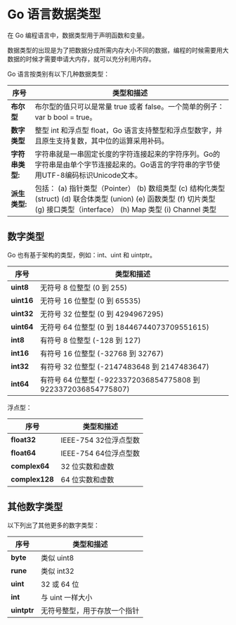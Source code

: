 # Go 语言数据类型

在 Go 编程语言中，数据类型用于声明函数和变量。

数据类型的出现是为了把数据分成所需内存大小不同的数据，编程的时候需要用大数据的时候才需要申请大内存，就可以充分利用内存。

Go 语言按类别有以下几种数据类型：

| 序号 | 类型和描述 |
| --- | --- |
| **布尔型** | 布尔型的值只可以是常量 true 或者 false。一个简单的例子：var b bool = true。 |
| **数字类型** | 整型 int 和浮点型 float，Go 语言支持整型和浮点型数字，并且原生支持复数，其中位的运算采用补码。 |
| **字符串类型:** | 字符串就是一串固定长度的字符连接起来的字符序列。Go的字符串是由单个字节连接起来的。Go语言的字符串的字节使用UTF-8编码标识Unicode文本。 |
| **派生类型:** | 包括：   (a) 指针类型（Pointer）   (b) 数组类型   (c) 结构化类型(struct)   (d) 联合体类型 (union)   (e) 函数类型   (f) 切片类型   (g) 接口类型（interface）   (h) Map 类型   (i) Channel 类型 |

## 数字类型

Go 也有基于架构的类型，例如：int、uint 和 uintptr。

| 序号 | 类型和描述 |
| --- | --- |
| **uint8** | 无符号 8 位整型 (0 到 255) |
| **uint16** | 无符号 16 位整型 (0 到 65535) |
| **uint32** | 无符号 32 位整型 (0 到 4294967295) |
| **uint64** | 无符号 64 位整型 (0 到 18446744073709551615) |
| **int8** | 有符号 8 位整型 (-128 到 127) |
| **int16** | 有符号 16 位整型 (-32768 到 32767) |
| **int32** | 有符号 32 位整型 (-2147483648 到 2147483647) |
| **int64** | 有符号 64 位整型 (-9223372036854775808 到 9223372036854775807) |

浮点型：

| 序号 | 类型和描述 |
| --- | --- |
| **float32** | IEEE-754 32位浮点型数 |
| **float64** | IEEE-754 64位浮点型数 |
| **complex64** | 32 位实数和虚数 |
| **complex128** | 64 位实数和虚数 |

## 其他数字类型

以下列出了其他更多的数字类型：

| 序号 | 类型和描述 |
| --- | --- |
| **byte** | 类似 uint8 |
| **rune** | 类似 int32 |
| **uint** | 32 或 64 位 |
| **int** | 与 uint 一样大小 |
| **uintptr** | 无符号整型，用于存放一个指针 |
